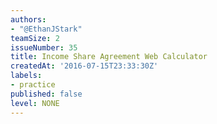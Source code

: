 ```yaml
---
authors:
- "@EthanJStark"
teamSize: 2
issueNumber: 35
title: Income Share Agreement Web Calculator
createdAt: '2016-07-15T23:33:30Z'
labels:
- practice
published: false
level: NONE
---
```






